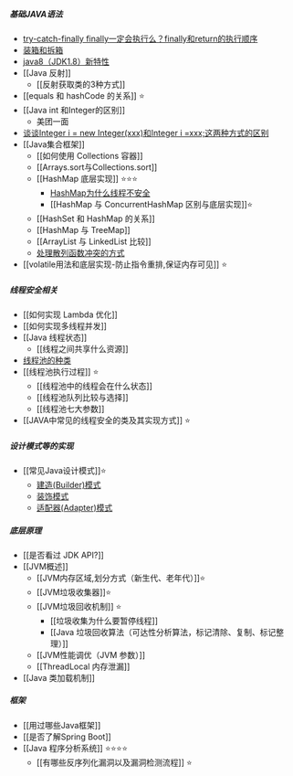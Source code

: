 
##### 基础JAVA语法
- [try-catch-finally finally一定会执行么？finally和return的执行顺序](try-catch-finally%20finally一定会执行么？finally和return的执行顺序.md)
- [装箱和拆箱](装箱和拆箱.md)
- [java8（JDK1.8）新特性](java8（JDK1.8）新特性.md)
- [[Java 反射]]
	- [[反射获取类的3种方式]]
- [[equals 和 hashCode 的关系]] ⭐
- [[Java int 和Integer的区别]]
	- 美团一面
- [谈谈Integer i = new Integer(xxx)和Integer i =xxx;这两种方式的区别](谈谈Integer%20i%20=%20new%20Integer(xxx)和Integer%20i%20=xxx;这两种方式的区别.md)
- [[Java集合框架]]
	- [[如何使用 Collections 容器]]
	- [[Arrays.sort与Collections.sort]] 
	- [[HashMap 底层实现]] ⭐⭐⭐
		- [HashMap为什么线程不安全](HashMap为什么线程不安全.md)
		- [[HashMap 与 ConcurrentHashMap 区别与底层实现]]⭐
	- [[HashSet 和 HashMap 的关系]]
	- [[HashMap 与 TreeMap]]
	- [[ArrayList 与 LinkedList 比较]]
	- [处理散列函数冲突的方式](../../考研/408/数据结构/处理散列函数冲突的方式.md)
- [[volatile用法和底层实现-防止指令重排,保证内存可见]] ⭐
##### 线程安全相关
- [[如何实现 Lambda 优化]]
- [[如何实现多线程并发]]
- [[Java 线程状态]]
	- [[线程之间共享什么资源]]
- [线程池的种类](线程池的种类.md)
- [[线程池执行过程]] ⭐
	- [[线程池中的线程会在什么状态]]
	- [[线程池队列比较与选择]]
	- [[线程池七大参数]]
- [[JAVA中常见的线程安全的类及其实现方式]] ⭐

##### 设计模式等的实现
- [[常见Java设计模式]]⭐
	- [建造(Builder)模式](建造(Builder)模式.md)
	- [装饰模式](装饰模式.md)
	- [适配器(Adapter)模式](适配器(Adapter)模式.md)
##### 底层原理
- [[是否看过 JDK API?]]
- [[JVM概述]]
	- [[JVM内存区域,划分方式（新生代、老年代）]]⭐
	- [[JVM垃圾收集器]]⭐
	- [[JVM垃圾回收机制]] ⭐
		- [[垃圾收集为什么要暂停线程]]
		- [[Java 垃圾回收算法（可达性分析算法，标记清除、复制、标记整理）]]
	- [[JVM性能调优（JVM 参数）]]
	- [[ThreadLocal 内存泄漏]]
- [[Java 类加载机制]]
##### 框架
- [[用过哪些Java框架]]
- [[是否了解Spring Boot]]
- [[Java 程序分析系统]] ⭐⭐⭐⭐
	- [[有哪些反序列化漏洞以及漏洞检测流程]] ⭐